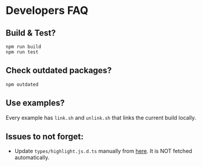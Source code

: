 # Developers FAQ

## Build & Test?

```shell
npm run build
npm run test
```

## Check outdated packages?

```shell
npm outdated
```

## Use examples?

Every example has `link.sh` and `unlink.sh` that links the current build locally.

## Issues to not forget:

+ Update `types/highlight.js.d.ts` manually from [here](https://github.com/highlightjs/highlight.js/tree/main/types). It is NOT fetched automatically.
